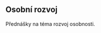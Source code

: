 ## Osobní rozvoj

Přednášky na téma rozvoj osobnosti.

<?php $filename="osobni.txt" ;="" require_once('../../../../src/web/youtubelinks.php');=""?>